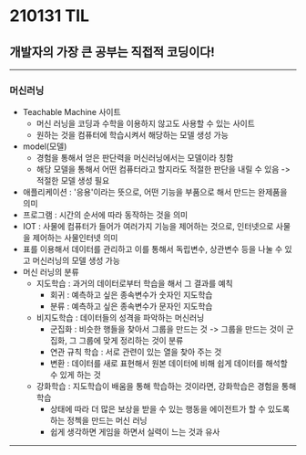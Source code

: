 # 210131 TIL
## 개발자의 가장 큰 공부는 직접적 코딩이다!
--------------------
### 머신러닝
  * Teachable Machine 사이트
    * 머신 러닝을 코딩과 수학을 이용하지 않고도 사용할 수 있는 사이트
    * 원하는 것을 컴퓨터에 학습시켜서 해당하는 모델 생성 가능
  * model(모델)
    * 경험을 통해서 얻은 판단력을 머신러닝에서는 모델이라 칭함
    * 해당 모델을 통해서 어떤 컴퓨터라고 할지라도 적절한 판단을 내릴 수 있음 -> 적절한 모델 생성 필요
  * 애플리케이션 : '응용'이라는 뜻으로, 어떤 기능을 부품으로 해서 만드는 완제품을 의미
  * 프로그램 : 시간의 순서에 따라 동작하는 것을 의미
  * IOT : 사물에 컴퓨터가 들어가 여러가지 기능을 제어하는 것으로, 인터넷으로 사물을 제어하는 사물인터넷 의미
  * 표를 이용해서 데이터를 관리하고 이를 통해서 독립변수, 상관변수 등을 나눌 수 있고 머신러닝의 모델 생성 가능
  * 머신 러닝의 분류
    * 지도학습 : 과거의 데이터로부터 학습을 해서 그 결과를 예칙
      * 회귀 : 예측하고 싶은 종속변수가 숫자인 지도학습
      * 분류 : 예측하고 싶은 종속변수가 문자인 지도학습
    * 비지도학습 : 데이터들의 성격을 파악하는 머신러닝
      * 군집화 : 비슷한 행들을 찾아서 그룹을 만드는 것 -> 그룹을 만드는 것이 군집화, 그 그룹에 맞게 정리하는 것이 분류
      * 연관 규칙 학습 : 서로 관련이 있는 열을 찾아 주는 것
      * 변환 : 데이터를 새로 표현해서 원본 데이터에 비해 쉽게 데이터를 해석할 수 있게 하는 것
    * 강화학습 : 지도학습이 배움을 통해 학습하는 것이라면, 강화학습은 경험을 통해 학습
      * 상태에 따라 더 많은 보상을 받을 수 있는 행동을 에이전트가 할 수 있도록 하는 정첵을 만드는 머신 러닝
      * 쉽게 생각하면 게임을 하면서 실력이 느는 것과 유사
-------------------------

